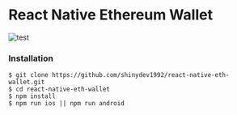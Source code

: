 # React Native Ethereum Wallet


![test](https://i.imgur.com/J16xiRy.png)

### Installation 

```
$ git clone https://github.com/shinydev1992/react-native-eth-wallet.git
$ cd react-native-eth-wallet
$ npm install
$ npm run ios || npm run android
```
